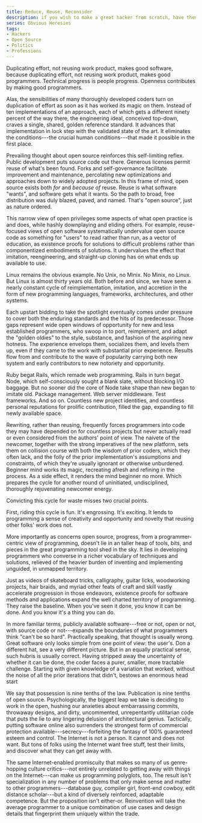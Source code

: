```yaml
---
title: Reduce, Reuse, Reconsider
description: if you wish to make a great hacker from scratch, have them reimplement the universe
series: Obvious Heresies
tags:
- Hackers
- Open Source
- Politics
- Professions
---
```


Duplicating effort, not reusing work product, makes good software, because duplicating effort, not reusing work product, makes good programmers.  Technical progress is people progress.  Openness contributes by making good programmers.

Alas, the sensibilities of many thoroughly developed coders turn on duplication of effort as soon as it has worked its magic on them.  Instead of ten implementations of an approach, each of which gets a different ninety percent of the way there, the engineering ideal, conceived top-down, craves a single, shared, golden reference standard.  It advances that implementation in lock step with the validated state of the art.  It eliminates the conditions---the crucial human conditions---that made it possible in the first place.

Prevailing thought about open source reinforces this self-limiting reflex.  Public development puts source code out there.  Generous licenses permit reuse of what's been found.  Forks and self-governance facilitate improvement and maintenance, percolating new optimizations and approaches down to widely adopted projects.  In this frame of mind, open source exists both _for_ and _because of_ reuse.  Reuse is what software "wants", and software gets what it wants.  So the path to broad, free distribution was duly blazed, paved, and named.  That's "open source", just as nature ordered.

This narrow view of open privileges some aspects of what open practice is and does, while hashly downplaying and eliding others.  For example, reuse-focused views of open software systematically undervalue open source code as something for "users" to read rather than run, as a vector of education, as existence proofs for solutions to difficult problems rather than componentized embodiments of solutions.  It undervalues the effect that imitation, reengineering, and straight-up cloning has on what ends up available to use.

Linux remains the obvious example.  No Unix, no Minix.  No Minix, no Linux.  But Linux is almost thirty years old.  Both before and since, we have seen a nearly constant cycle of reimplementation, imitation, and accretion in the form of new programming languages, frameworks, architectures, and other systems.

Each upstart bidding to take the spotlight eventually comes under pressure to cover both the enduring standards and the hits of its predecessor.  Those gaps represent wide open windows of opportunity for new and less established programmers, who swoop in to port, reimplement, and adapt the "golden oldies" to the style, substance, and fashion of the aspiring new hotness.  The experience envelops them, socializes them, and levels them up, even if they came to the work with substantial prior experience.  Results flow from and contribute to the wave of popularity carrying both new system and early contributors to new notoriety and opportunity.

Ruby begat Rails, which remade web programming.  Rails in turn begat Node, which self-consciously sought a blank slate, without blocking I/O baggage.  But no sooner did the core of Node take shape than new began to imitate old.  Package management.  Web server middleware.  Test frameworks.  And so on.  Countless new project identities, and countless personal reputations for prolific contribution, filled the gap, expanding to fill newly available space.

Rewriting, rather than reusing, frequently forces programmers into code they may have depended on for countless projects but never actually read or even considered from the authors' point of view.  The naivete of the newcomer, together with the strong imperatives of the new platform, sets them on collision course with both the wisdom of prior coders, which they often lack, and the folly of the prior implementation's assumptions and constraints, of which they're usually ignorant or otherwise unburdened.  Beginner mind works its magic, recreating afresh and refining in the process.  As a side effect, it renders the mind beginner no more.  Which prepares the cycle for another round of uninitiated, undisciplined, thoroughly rejuvenating newcomer energy.

Convicting this cycle for waste misses two crucial points.

First, riding this cycle is fun.  It's engrossing.  It's exciting.  It lends to programming a sense of creativity and opportunity and novelty that reusing other folks' work does not.

More importantly as concerns open source, progress, from a programmer-centric view of programming, doesn't lie in an taller heap of tools, bits, and pieces in the great programming tool shed in the sky.  It lies in developing programmers who converse in a richer vocabulary of techniques and solutions, relieved of the heavier burden of inventing and implementing unguided, in unmapped territory.

Just as videos of skateboard tricks, calligraphy, guitar licks, woodworking projects, hair braids, and myriad other feats of craft and skill vastly accelerate progression in those endeavors, existence proofs for software methods and applications expand the well charted territory of programming.  They raise the baseline.  When you've seen it done, you know it can be done.  And you know it's a thing you can do.

In more familiar terms, publicly available software---free or not, open or not, with source code or not---expands the boundaries of what programmers think "can't be so hard".  Practically speaking, that thought is usually wrong.  Great software only looks simple from one point of view: the user's.  Don a different hat, see a very different picture.  But in an equally practical sense, such hubris is usually correct.  Having stripped away the uncertainty of whether it can be done, the coder faces a purer, smaller, more tractable challenge.  Starting with given knowledge of a variation that worked, without the noise of all the prior iterations that didn't, bestows an enormous head start

We say that possession is nine tenths of the law.  Publication is nine tenths of open source.  Psychologically, the biggest leap we take is deciding to work in the open, hushing our anxieties about embarrassing commits, throwaway designs, and dirty, uncommented, unrepentantly utilitarian code that puts the lie to any lingering delusion of architectural genius.  Tactically, putting software online also surrenders the strongest form of commercial protection available---secrecy---forfeiting the fantasy of 100% guaranteed esteem and control.  The Internet is not a person.  It cannot and does not want.  But tons of folks using the Internet want free stuff, test their limits, and discover what they can get away with.

The same Internet-enabled promiscuity that makes so many of us genre-hopping culture critics---not entirely unrelated to getting away with things on the Internet---can make us programming polyglots, too.  The result isn't specialization in any number of problems that only make sense and matter to other programmers---database guy, compiler girl, front-end cowboy, edit distance scholar---but a kind of diversely reinforced, adaptable competence.  But the proposition isn't either-or.  Reinvention will take the average programmer to a unique combination of use cases and design details that fingerprint them uniquely within the trade.

